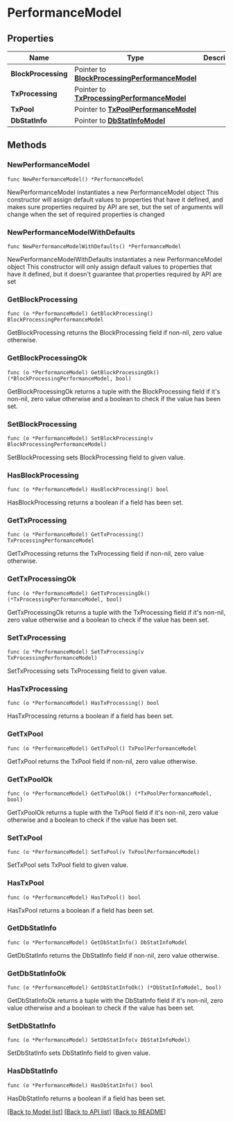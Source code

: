 # PerformanceModel

## Properties

Name | Type | Description | Notes
------------ | ------------- | ------------- | -------------
**BlockProcessing** | Pointer to [**BlockProcessingPerformanceModel**](BlockProcessingPerformanceModel.md) |  | [optional] 
**TxProcessing** | Pointer to [**TxProcessingPerformanceModel**](TxProcessingPerformanceModel.md) |  | [optional] 
**TxPool** | Pointer to [**TxPoolPerformanceModel**](TxPoolPerformanceModel.md) |  | [optional] 
**DbStatInfo** | Pointer to [**DbStatInfoModel**](DbStatInfoModel.md) |  | [optional] 

## Methods

### NewPerformanceModel

`func NewPerformanceModel() *PerformanceModel`

NewPerformanceModel instantiates a new PerformanceModel object
This constructor will assign default values to properties that have it defined,
and makes sure properties required by API are set, but the set of arguments
will change when the set of required properties is changed

### NewPerformanceModelWithDefaults

`func NewPerformanceModelWithDefaults() *PerformanceModel`

NewPerformanceModelWithDefaults instantiates a new PerformanceModel object
This constructor will only assign default values to properties that have it defined,
but it doesn't guarantee that properties required by API are set

### GetBlockProcessing

`func (o *PerformanceModel) GetBlockProcessing() BlockProcessingPerformanceModel`

GetBlockProcessing returns the BlockProcessing field if non-nil, zero value otherwise.

### GetBlockProcessingOk

`func (o *PerformanceModel) GetBlockProcessingOk() (*BlockProcessingPerformanceModel, bool)`

GetBlockProcessingOk returns a tuple with the BlockProcessing field if it's non-nil, zero value otherwise
and a boolean to check if the value has been set.

### SetBlockProcessing

`func (o *PerformanceModel) SetBlockProcessing(v BlockProcessingPerformanceModel)`

SetBlockProcessing sets BlockProcessing field to given value.

### HasBlockProcessing

`func (o *PerformanceModel) HasBlockProcessing() bool`

HasBlockProcessing returns a boolean if a field has been set.

### GetTxProcessing

`func (o *PerformanceModel) GetTxProcessing() TxProcessingPerformanceModel`

GetTxProcessing returns the TxProcessing field if non-nil, zero value otherwise.

### GetTxProcessingOk

`func (o *PerformanceModel) GetTxProcessingOk() (*TxProcessingPerformanceModel, bool)`

GetTxProcessingOk returns a tuple with the TxProcessing field if it's non-nil, zero value otherwise
and a boolean to check if the value has been set.

### SetTxProcessing

`func (o *PerformanceModel) SetTxProcessing(v TxProcessingPerformanceModel)`

SetTxProcessing sets TxProcessing field to given value.

### HasTxProcessing

`func (o *PerformanceModel) HasTxProcessing() bool`

HasTxProcessing returns a boolean if a field has been set.

### GetTxPool

`func (o *PerformanceModel) GetTxPool() TxPoolPerformanceModel`

GetTxPool returns the TxPool field if non-nil, zero value otherwise.

### GetTxPoolOk

`func (o *PerformanceModel) GetTxPoolOk() (*TxPoolPerformanceModel, bool)`

GetTxPoolOk returns a tuple with the TxPool field if it's non-nil, zero value otherwise
and a boolean to check if the value has been set.

### SetTxPool

`func (o *PerformanceModel) SetTxPool(v TxPoolPerformanceModel)`

SetTxPool sets TxPool field to given value.

### HasTxPool

`func (o *PerformanceModel) HasTxPool() bool`

HasTxPool returns a boolean if a field has been set.

### GetDbStatInfo

`func (o *PerformanceModel) GetDbStatInfo() DbStatInfoModel`

GetDbStatInfo returns the DbStatInfo field if non-nil, zero value otherwise.

### GetDbStatInfoOk

`func (o *PerformanceModel) GetDbStatInfoOk() (*DbStatInfoModel, bool)`

GetDbStatInfoOk returns a tuple with the DbStatInfo field if it's non-nil, zero value otherwise
and a boolean to check if the value has been set.

### SetDbStatInfo

`func (o *PerformanceModel) SetDbStatInfo(v DbStatInfoModel)`

SetDbStatInfo sets DbStatInfo field to given value.

### HasDbStatInfo

`func (o *PerformanceModel) HasDbStatInfo() bool`

HasDbStatInfo returns a boolean if a field has been set.


[[Back to Model list]](index.md#documentation-for-models) [[Back to API list]](index.md#documentation-for-api-endpoints) [[Back to README]](index.md)


